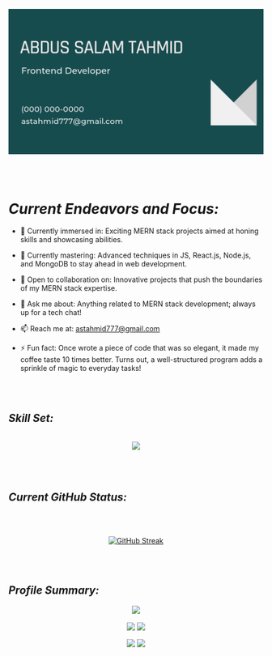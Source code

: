 <div align="center">

![](https://raw.githubusercontent.com/tahmid530/tahmid530/main/cover%20image.png)

</div> <br><br>

<div>

# ***Current Endeavors and Focus:***

- 🔭 Currently immersed in: Exciting MERN stack projects aimed at honing skills and showcasing abilities.
- 🌱 Currently mastering: Advanced techniques in JS, React.js, Node.js, and MongoDB to stay ahead in web development.
- 👯 Open to collaboration on: Innovative projects that push the boundaries of my MERN stack expertise.
- 💬 Ask me about: Anything related to MERN stack development; always up for a tech chat!
- 📫 Reach me at: astahmid777@gmail.com
- ⚡ Fun fact: Once wrote a piece of code that was so elegant, it made my coffee taste 10 times better. Turns out, a well-structured program adds a sprinkle of magic to everyday tasks!

  </div> <br><br>


## ***Skill Set:***

<p align="center">
  <a href="https://skillicons.dev"> <br>
    <img src="https://skillicons.dev/icons?i=html,css,bootstrap,tailwind,github,js,react,mongodb,nodejs,express,firebase" />
  </a>
</p> <br><br>


## ***Current GitHub Status:***

<div align="center"> <br><br>

[![GitHub Streak](https://github-readme-streak-stats.herokuapp.com?user=tahmid530&theme=merko&border_radius=10&date_format=M%20j%5B%2C%20Y%5D&card_width=600)](https://git.io/streak-stats)

</div> <br><br>


## ***Profile Summary:*** 

<div  align="center">

![](https://github-profile-summary-cards.vercel.app/api/cards/profile-details?username=tahmid530&theme=merko)

![](https://github-profile-summary-cards.vercel.app/api/cards/repos-per-language?username=tahmid530&theme=merko&exclude={exclude})
![](https://github-profile-summary-cards.vercel.app/api/cards/most-commit-language?username=tahmid530&theme=merko&exclude={exclude})

![](https://github-profile-summary-cards.vercel.app/api/cards/stats?username=tahmid530&theme=merko)
![](https://github-profile-summary-cards.vercel.app/api/cards/productive-time?username=tahmid530&theme=merko&utcOffset=6)


</div> <br><br>
